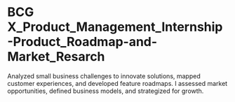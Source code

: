 # BCG X_Product_Management_Internship-Product_Roadmap-and-Market_Resarch
Analyzed small business challenges to innovate solutions, mapped customer experiences, and developed feature roadmaps. I assessed market opportunities, defined business models, and strategized for growth.

